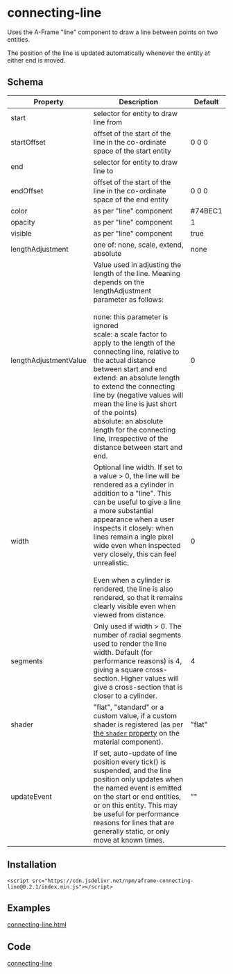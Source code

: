 # connecting-line

Uses the A-Frame "line" component to draw a line between points on two entities.

The position of the line is updated automatically whenever the entity at either end is moved.



## Schema

| Property              | Description                                                  | Default |
| --------------------- | ------------------------------------------------------------ | ------- |
| start                 | selector for entity to draw line from                        |         |
| startOffset           | offset of the start of the line  in the co-ordinate space of the start entity | 0 0 0   |
| end                   | selector for entity to draw line to                          |         |
| endOffset             | offset of the start of the line  in the co-ordinate space of the end entity | 0 0 0   |
| color                 | as per "line" component                                      | #74BEC1 |
| opacity               | as per "line" component                                      | 1       |
| visible               | as per "line" component                                      | true    |
| lengthAdjustment      | one of: none, scale, extend, absolute                        | none    |
| lengthAdjustmentValue | Value used in adjusting the length of the line.  Meaning depends on the lengthAdjustment parameter as follows:<br /><br />none: this parameter is ignored<br />scale: a scale factor to apply to the length of the connecting line, relative to the actual distance between start and end<br />extend: an absolute length to extend the connecting line by (negative values will mean the line is just short of the points)<br />absolute: an absolute length for the connecting line, irrespective of the distance between start and end. | 0       |
| width                 | Optional line width.  If set to a value > 0, the line will be rendered as a cylinder in addition to a "line".  This can be useful to give a line a more substantial appearance when a user inspects it closely: when lines remain a ingle pixel wide even when inspected very closely, this can feel unrealistic.<br /><br />Even when a cylinder is rendered, the line is also rendered, so that it remains clearly visible even when viewed from distance. | 0       |
| segments              | Only used if width > 0.  The number of radial segments used to render the line width.  Default (for performance reasons) is 4, giving a square cross-section.  Higher values will give a cross-section that is closer to a cylinder. | 4       |
| shader                | "flat", "standard" or a custom value, if a custom shader is registered (as per [the `shader` property](https://aframe.io/docs/1.7.0/components/material.html#properties_shader) on the material component). | "flat"  |
| updateEvent           | If set, auto-update of line position every tick() is suspended, and the line position only updates when the named event is emitted on the start or end entities, or on this entity.  This may be useful for performance reasons for lines that are generally static, or only move at known times. | ""      |



## Installation

```
<script src="https://cdn.jsdelivr.net/npm/aframe-connecting-line@0.2.1/index.min.js"></script>
```


## Examples

[connecting-line.html](https://diarmidmackenzie.github.io/aframe-components/component-usage/connecting-line.html)



## Code

[connecting-line](https://github.com/diarmidmackenzie/aframe-components/blob/main/components/connecting-line/index.js)